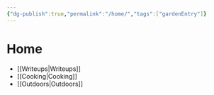 ```yaml
---
{"dg-publish":true,"permalink":"/home/","tags":["gardenEntry"]}
---
```


# Home
- [[Writeups\|Writeups]]
- [[Cooking\|Cooking]]
- [[Outdoors\|Outdoors]]

